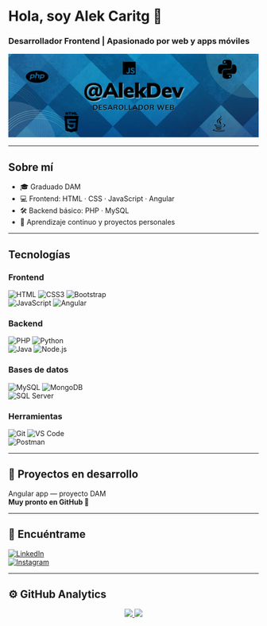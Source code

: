 # Hola, soy Alek Caritg 👋  
### Desarrollador Frontend | Apasionado por web y apps móviles

<p align="center">
  <img src="./banner.png" alt="Banner de AlekDevs" width="100%" style="max-height: 250px; object-fit: contain;">
</p>

---

## Sobre mí

- 🎓 Graduado DAM  
- 💻 Frontend: HTML · CSS · JavaScript · Angular  
- 🛠️ Backend básico: PHP · MySQL  
- 🚀 Aprendizaje continuo y proyectos personales  

---

## Tecnologías

### Frontend  
![HTML](https://img.shields.io/badge/HTML-e34c26?style=flat&logo=html5&logoColor=white)  ![CSS3](https://img.shields.io/badge/CSS3-1572B6?style=flat&logo=css3&logoColor=white)  ![Bootstrap](https://img.shields.io/badge/Bootstrap-7952B3?style=flat&logo=bootstrap&logoColor=white)  
![JavaScript](https://img.shields.io/badge/JavaScript-F7DF1E?style=flat&logo=javascript&logoColor=black)  ![Angular](https://img.shields.io/badge/Angular-0F0F11?style=flat&logo=angular&logoColor=white)  

### Backend  
![PHP](https://img.shields.io/badge/PHP-777BB4?style=flat&logo=php&logoColor=white)  ![Python](https://img.shields.io/badge/Python-3776AB?style=flat&logo=python&logoColor=white)  
![Java](https://img.shields.io/badge/Java-ED8B00?style=flat&logo=openjdk&logoColor=white)  ![Node.js](https://img.shields.io/badge/Node.js-339933?style=flat&logo=node.js&logoColor=white)  

### Bases de datos  
![MySQL](https://img.shields.io/badge/MySQL-4479A1?style=flat&logo=mysql&logoColor=white)  ![MongoDB](https://img.shields.io/badge/MongoDB-47A248?style=flat&logo=mongodb&logoColor=white)  
![SQL Server](https://img.shields.io/badge/Microsoft_SQL_Server-CC2927?style=flat&logo=microsoft-sql-server&logoColor=white)  

### Herramientas  
![Git](https://img.shields.io/badge/Git-F05032?style=flat&logo=git&logoColor=white)  ![VS Code](https://img.shields.io/badge/VS_Code-007ACC?style=flat&logo=visual-studio-code&logoColor=white)  
![Postman](https://img.shields.io/badge/Postman-FF6C37?style=flat&logo=postman&logoColor=white)  

---

## 🚧 Proyectos en desarrollo

Angular app — proyecto DAM  
**Muy pronto en GitHub 🚀**

---

## 📱 Encuéntrame

[![LinkedIn](https://img.shields.io/badge/LinkedIn-Alek_Caritg-0077B5?style=for-the-badge&logo=linkedin&logoColor=white&labelColor=101010)](https://www.linkedin.com/in/alekcaritg/)  
[![Instagram](https://img.shields.io/badge/Instagram-@alek_rexy05-E4405F?style=for-the-badge&logo=instagram&logoColor=white&labelColor=101010)](https://instagram.com/alek_rexy05)

---

## ⚙️ GitHub Analytics

<p align="center">
  <a href="https://github.com/AlekCaritgDev">
    <img height="180em" src="https://github-readme-stats-eight-theta.vercel.app/api?username=AlekCaritgDev&show_icons=true&theme=algolia&include_all_commits=true&count_private=true"/>
    <img height="180em" src="https://github-readme-stats-eight-theta.vercel.app/api/top-langs/?username=AlekCaritgDev&layout=compact&langs_count=8&theme=algolia"/>
  </a>
</p>
